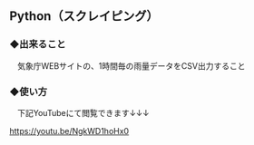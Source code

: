 ## Python（スクレイピング）
### ◆出来ること
　気象庁WEBサイトの、1時間毎の雨量データをCSV出力すること

### ◆使い方

　下記YouTubeにて閲覧できます↓↓↓

https://youtu.be/NgkWD1hoHx0
